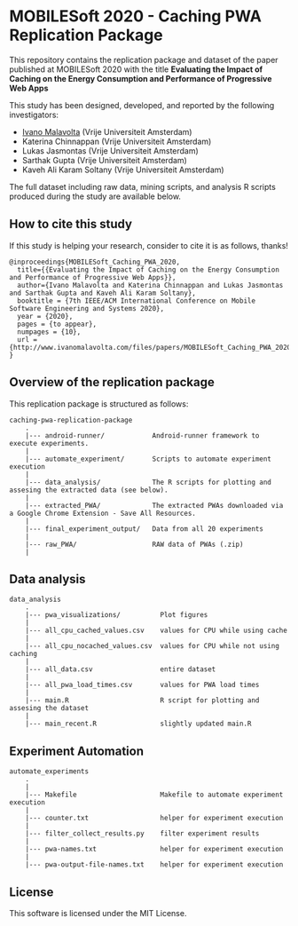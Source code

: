 # MOBILESoft 2020 - Caching PWA Replication Package

This repository contains the replication package and dataset of the paper published at MOBILESoft 2020 with the title **Evaluating the Impact of Caching on the Energy Consumption and Performance of Progressive Web Apps**

This study has been designed, developed, and reported by the following investigators:
- [Ivano Malavolta](https://www.ivanomalavolta.com/)  (Vrije Universiteit Amsterdam)
- Katerina Chinnappan (Vrije Universiteit Amsterdam)
- Lukas Jasmontas (Vrije Universiteit Amsterdam)
- Sarthak Gupta (Vrije Universiteit Amsterdam)
- Kaveh Ali Karam Soltany (Vrije Universiteit Amsterdam)

The full dataset including raw data, mining scripts, and analysis R scripts produced during the study are available below.

## How to cite this study
If this study is helping your research, consider to cite it is as follows, thanks!
```
@inproceedings{MOBILESoft_Caching_PWA_2020,
  title={{Evaluating the Impact of Caching on the Energy Consumption and Performance of Progressive Web Apps}},
  author={Ivano Malavolta and Katerina Chinnappan and Lukas Jasmontas and Sarthak Gupta and Kaveh Ali Karam Soltany},
  booktitle = {7th IEEE/ACM International Conference on Mobile Software Engineering and Systems 2020},
  year = {2020},
  pages = {to appear},
  numpages = {10},
  url = {http://www.ivanomalavolta.com/files/papers/MOBILESoft_Caching_PWA_2020}
}
```


## Overview of the replication package

This replication package is structured as follows:
```
caching-pwa-replication-package
    .
    |--- android-runner/            Android-runner framework to execute experiments.
    |
    |--- automate_experiment/       Scripts to automate experiment execution
    |
    |--- data_analysis/             The R scripts for plotting and assesing the extracted data (see below).
    |
    |--- extracted_PWA/             The extracted PWAs downloaded via a Google Chrome Extension - Save All Resources.
    |
    |--- final_experiment_output/   Data from all 20 experiments
    |
    |--- raw_PWA/                   RAW data of PWAs (.zip)	
    |
```

## Data analysis

```
data_analysis
    .
    |--- pwa_visualizations/          Plot figures
    |
    |--- all_cpu_cached_values.csv    values for CPU while using cache
    |
    |--- all_cpu_nocached_values.csv  values for CPU while not using caching
    |
    |--- all_data.csv                 entire dataset
    |
    |--- all_pwa_load_times.csv       values for PWA load times	
    |
    |--- main.R                       R script for plotting and assesing the dataset
    |
    |--- main_recent.R                slightly updated main.R	
```

## Experiment Automation

```
automate_experiments
    .	
    |
    |--- Makefile                     Makefile to automate experiment execution
    |
    |--- counter.txt                  helper for experiment execution
    |
    |--- filter_collect_results.py    filter experiment results
    |
    |--- pwa-names.txt                helper for experiment execution
    |
    |--- pwa-output-file-names.txt    helper for experiment execution
```

## License

This software is licensed under the MIT License.
